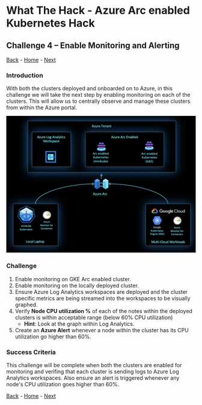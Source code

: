 # What The Hack - Azure Arc enabled Kubernetes Hack

## Challenge 4 – Enable Monitoring and Alerting
[Back](challenge03.md) - [Home](../readme.md) - [Next](challenge05.md)

### Introduction

With both the clusters deployed and onboarded on to Azure, in this challenge we will take the next step by enabling monitoring on each of the clusters. This will allow us to centrally observe and manage these  clusters from within the Azure portal. 

 ![](../img/image6.png)

### Challenge

1. Enable monitoring on GKE Arc enabled cluster.
2. Enable monitoring on the locally deployed cluster.
3. Ensure Azure Log Analytics workspaces are deployed and the cluster specific metrics are being streamed into the workspaces to be visually graphed.
4. Verify **Node CPU utilization %** of each of the notes within the deployed clusters is within acceptable range (below 60% CPU utilization)
   * **Hint**: Look at the graph within Log Analytics.
5. Create an **Azure Alert** whenever a node within the cluster has its CPU utilization go higher than 60%.


### Success Criteria

This challenge will be complete when both the clusters are enabled for monitoring and verifing that each cluster is sending logs to Azure Log Analytics workspaces. Also ensure an alert is triggered whenever any node's CPU utilization goes higher than 60%.

[Back](challenge03.md) - [Home](../readme.md) - [Next](challenge05.md)
